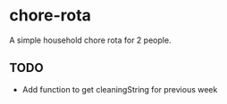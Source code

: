 # chore-rota
A simple household chore rota for 2 people.

## TODO
- Add function to get cleaningString for previous week
